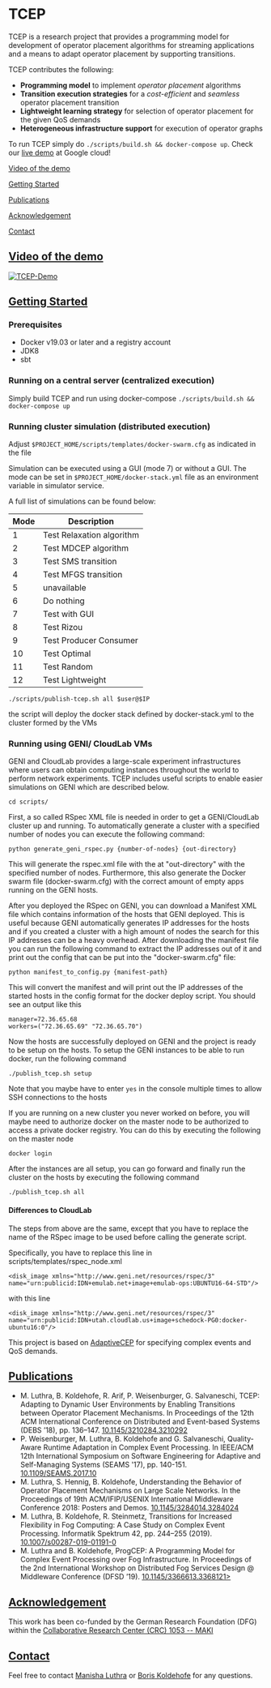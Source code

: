 # TCEP

TCEP is a research project that provides a programming model for development of operator placement algorithms for streaming applications and a means to adapt operator placement by supporting transitions. 
 
TCEP contributes the following:

+ **Programming model** to implement _operator placement_ algorithms
+ **Transition execution strategies** for a _cost-efficient_ and _seamless_ operator placement transition
+ **Lightweight learning strategy** for selection of operator placement for the given QoS demands
+ **Heterogeneous infrastructure support** for execution of operator graphs

To run TCEP simply do `./scripts/build.sh && docker-compose up`. Check our <a href="http://35.246.223.49:3000/" target="_blank">live demo</a> at Google cloud! 

[Video of the demo](#video-of-the-demo)

[Getting Started](#getting-started)

[Publications](#publications)

[Acknowledgement](#acknowledgement)

[Contact](#contact)

## [Video of the demo](#video-of-the-demo)
[![TCEP-Demo](https://i9.ytimg.com/vi/SXes2mfl-_Y/mqdefault.jpg?time=1594208789897&sqp=CLzjlvgF&rs=AOn4CLCTV5BYjjRKwdWHBSoTyys2ADZLKA)](https://youtu.be/SXes2mfl-_Y)

## [Getting Started](#getting-started)

### Prerequisites 

* Docker v19.03 or later and a registry account
* JDK8
* sbt

### Running on a central server (centralized execution)

Simply build TCEP and run using docker-compose `./scripts/build.sh && docker-compose up`

### Running cluster simulation (distributed execution)

Adjust `$PROJECT_HOME/scripts/templates/docker-swarm.cfg` as indicated in the file 

Simulation can be executed using a GUI (mode 7) or without a GUI. The mode can be set in `$PROJECT_HOME/docker-stack.yml` file as an environment variable in simulator service.

A full list of simulations can be found below:

| Mode  | Description  |
|---|---|
| 1 | Test Relaxation algorithm  |
| 2 | Test MDCEP algorithm |
| 3 | Test SMS transition |
| 4 | Test MFGS transition |
| 5 | unavailable |
| 6 | Do nothing |
| 7 | Test with GUI |
| 8 | Test Rizou |
| 9 | Test Producer Consumer |
| 10 | Test Optimal |
| 11 | Test Random |
| 12 | Test Lightweight |

`./scripts/publish-tcep.sh all $user@$IP`

the script will deploy the docker stack defined by docker-stack.yml to the cluster formed by the VMs

### Running using GENI/ CloudLab VMs
GENI and CloudLab provides a large-scale experiment infrastructures where users can obtain computing instances throughout the world to perform network experiments.
TCEP includes useful scripts to enable easier simulations on GENI which are described below.

```
cd scripts/
```

First, a so called RSpec XML file is needed in order to get a GENI/CloudLab cluster up and running. To automatically generate a cluster with a specified number of nodes you can execute the following command:

```
python generate_geni_rspec.py {number-of-nodes} {out-directory}
```

This will generate the rspec.xml file with the at "out-directory" with the specified number of nodes. Furthermore, this also generate the Docker swarm file (docker-swarm.cfg) with the correct amount of empty apps running on the GENI hosts.

After you deployed the RSpec on GENI, you can download a Manifest XML file which contains information of the hosts that GENI deployed. This is useful because GENI automatically generates IP addresses for the hosts and if you created a cluster with a high amount of nodes the search for this IP addresses can be a heavy overhead.
After downloading the manifest file you can run the following command to extract the IP addresses out of it and print out the config that can be put into the "docker-swarm.cfg" file:

```
python manifest_to_config.py {manifest-path}
```

This will convert the manifest and will print out the IP addresses of the started hosts in the config format for the docker deploy script.
You should see an output like this

```
manager=72.36.65.68
workers=("72.36.65.69" "72.36.65.70")
```

Now the hosts are successfully deployed on GENI and the project is ready to be setup on the hosts. To setup the GENI instances to be able to run docker, run the following command

```
./publish_tcep.sh setup
```

Note that you maybe have to enter `yes` in the console multiple times to allow SSH connections to the hosts

If you are running on a new cluster you never worked on before, you will maybe need to authorize docker on the master node to be authorized to access a private docker registry. You can do this by executing the following on the master node

```
docker login
```

After the instances are all setup, you can go forward and finally run the cluster on the hosts by executing the following command

```
./publish_tcep.sh all
```

#### Differences to CloudLab

The steps from above are the same, except that you have to replace the name of the RSpec image to be used before calling the generate script.

Specifically, you have to replace this line in scripts/templates/rspec_node.xml 

``` 
<disk_image xmlns="http://www.geni.net/resources/rspec/3" name="urn:publicid:IDN+emulab.net+image+emulab-ops:UBUNTU16-64-STD"/>
```

with this line

``` 
<disk_image xmlns="http://www.geni.net/resources/rspec/3" name="urn:publicid:IDN+utah.cloudlab.us+image+schedock-PG0:docker-ubuntu16:0"/>
```

This project is based on <a href="https://pweisenburger.github.io/AdaptiveCEP/" target="_blank">AdaptiveCEP</a> for specifying complex events and QoS demands. 

## [Publications](#publications)

+ M. Luthra, B. Koldehofe, R. Arif, P. Weisenburger, G. Salvaneschi, TCEP: Adapting to Dynamic User Environments by Enabling Transitions between Operator Placement Mechanisms. In Proceedings of the 12th ACM International Conference on Distributed and Event-based Systems (DEBS ’18), pp. 136–147. <a href="https://doi.org/10.1145/3210284.3210292" target="_blank">10.1145/3210284.3210292</a>
+ P. Weisenburger, M. Luthra, B. Koldehofe and G. Salvaneschi, Quality-Aware Runtime Adaptation in Complex Event Processing. In IEEE/ACM 12th International Symposium on Software Engineering for Adaptive and Self-Managing Systems (SEAMS '17), pp. 140-151. <a href="https://doi.org/10.1109/SEAMS.2017.10" target="_blank">10.1109/SEAMS.2017.10</a>
+ M. Luthra, S. Hennig, B. Koldehofe, Understanding the Behavior of Operator Placement Mechanisms on Large Scale Networks. In the Proceedings of 19th ACM/IFIP/USENIX International Middleware Conference 2018: Posters and Demos. <a href="https://doi.org/10.1145/3284014.3284024" target="_blank">10.1145/3284014.3284024</a>
+ M. Luthra, B. Koldehofe, R. Steinmetz, Transitions for Increased Flexibility in Fog Computing: A Case Study on Complex Event Processing. Informatik Spektrum 42, pp. 244–255 (2019). <a href="https://doi.org/10.1007/s00287-019-01191-0" target="_blank">10.1007/s00287-019-01191-0</a>
+ M. Luthra and B. Koldehofe, ProgCEP: A Programming Model for Complex Event Processing over Fog Infrastructure. In Proceedings of the 2nd International Workshop on Distributed Fog Services Design @ Middleware Conference (DFSD ’19). <a href="https://doi.org/10.1145/3366613.3368121" target="_blank">10.1145/3366613.3368121></a>


## [Acknowledgement](#acknowledgement)

This work has been co-funded by the German Research Foundation (DFG) within the <a href="https://www.maki.tu-darmstadt.de/sfb_maki/ueber_maki/index.en.jsp" target="_blank">Collaborative Research Center (CRC) 1053 -- MAKI</a>

## [Contact](#contact)

Feel free to contact <a href="https://www.kom.tu-darmstadt.de/kom-multimedia-communications-lab/people/staff/manisha-luthra/" target="_blank">Manisha Luthra</a> or <a href="https://www.rug.nl/staff/b.koldehofe/" target="_blank">Boris Koldehofe</a> for any questions. 



